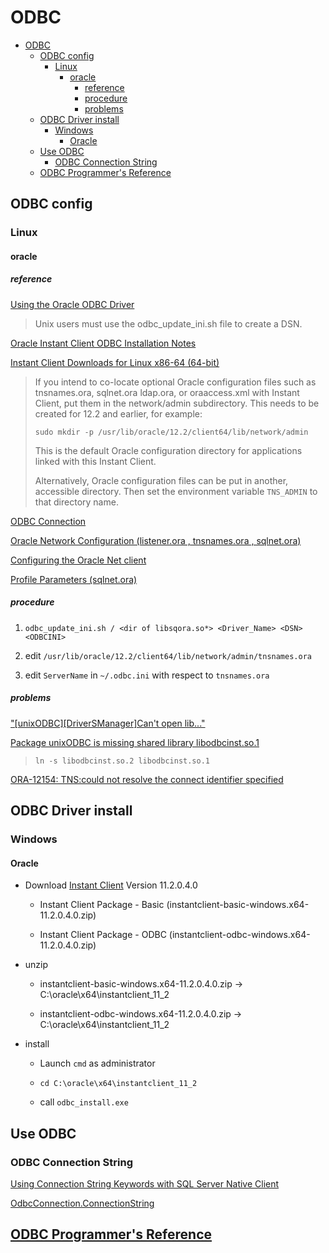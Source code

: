 # ODBC

- [ODBC](#odbc)
  - [ODBC config](#odbc-config)
    - [Linux](#linux)
      - [oracle](#oracle)
        - [reference](#reference)
        - [procedure](#procedure)
        - [problems](#problems)
  - [ODBC Driver install](#odbc-driver-install)
    - [Windows](#windows)
      - [Oracle](#oracle-1)
  - [Use ODBC](#use-odbc)
    - [ODBC Connection String](#odbc-connection-string)
  - [ODBC Programmer's Reference](#odbc-programmers-reference)

## ODBC config

### Linux

#### oracle

##### reference

[Using the Oracle ODBC Driver](https://docs.oracle.com/en/database/oracle/oracle-database/19/adfns/odbc-driver.html)

> Unix users must use the odbc_update_ini.sh file to create a DSN.

[Oracle Instant Client ODBC Installation Notes](https://www.oracle.com/database/technologies/releasenote-odbc-ic.html)

[Instant Client Downloads for Linux x86-64 (64-bit)](https://www.oracle.com/database/technologies/instant-client/linux-x86-64-downloads.html)

> If you intend to co-locate optional Oracle configuration files such as tnsnames.ora, sqlnet.ora ldap.ora, or oraaccess.xml with Instant Client, put them in the network/admin subdirectory. This needs to be created for 12.2 and earlier, for example:
>
> `sudo mkdir -p /usr/lib/oracle/12.2/client64/lib/network/admin`
>
> This is the default Oracle configuration directory for applications linked with this Instant Client.
>
> Alternatively, Oracle configuration files can be put in another, accessible directory. Then set the environment variable `TNS_ADMIN` to that directory name.

[ODBC Connection](https://docs.genesys.com/Documentation/ES/8.5.1/Depl/ODBC)

[Oracle Network Configuration (listener.ora , tnsnames.ora , sqlnet.ora)](https://oracle-base.com/articles/misc/oracle-network-configuration)

[Configuring the Oracle Net client](https://www.ibm.com/support/knowledgecenter/en/SSBNJ7_1.4.3/oracle/ttnpm_ora_configoraclenetclien.html)

[Profile Parameters (sqlnet.ora)](https://docs.oracle.com/cd/B28359_01/network.111/b28317/sqlnet.htm#NETRF006)

##### procedure

1. `odbc_update_ini.sh / <dir of libsqora.so*> <Driver_Name> <DSN> <ODBCINI>`

2. edit `/usr/lib/oracle/12.2/client64/lib/network/admin/tnsnames.ora`

3. edit `ServerName` in `~/.odbc.ini` with respect to `tnsnames.ora`

##### problems

["\[unixODBC\]\[DriverSManager\]Can't open lib..."](https://stackoverflow.com/questions/22999798/01000unixodbcdriver-managercant-open-lib-usr-local-easysoft-oracle-inst)

[Package unixODBC is missing shared library libodbcinst.so.1](https://bugzilla.redhat.com/show_bug.cgi?id=498311)

> `ln -s libodbcinst.so.2 libodbcinst.so.1`

[ORA-12154: TNS:could not resolve the connect identifier specified](https://docs.oracle.com/cd/B19306_01/server.102/b14219/net12150.htm)

## ODBC Driver install

### Windows

#### Oracle

- Download [Instant Client](https://www.oracle.com/database/technologies/instant-client/winx64-64-downloads.html) Version 11.2.0.4.0

  - Instant Client Package - Basic (instantclient-basic-windows.x64-11.2.0.4.0.zip)

  - Instant Client Package - ODBC (instantclient-odbc-windows.x64-11.2.0.4.0.zip)

- unzip

  - instantclient-basic-windows.x64-11.2.0.4.0.zip -> C:\oracle\x64\instantclient_11_2

  - instantclient-odbc-windows.x64-11.2.0.4.0.zip -> C:\oracle\x64\instantclient_11_2

- install

  - Launch `cmd` as administrator

  - `cd C:\oracle\x64\instantclient_11_2`

  - call `odbc_install.exe`

## Use ODBC

### ODBC Connection String

[Using Connection String Keywords with SQL Server Native Client](https://docs.microsoft.com/en-us/sql/relational-databases/native-client/applications/using-connection-string-keywords-with-sql-server-native-client?view=sql-server-ver15)

[OdbcConnection.ConnectionString](https://docs.microsoft.com/en-us/dotnet/api/system.data.odbc.odbcconnection.connectionstring?view=dotnet-plat-ext-5.0)

## [ODBC Programmer's Reference](https://docs.microsoft.com/en-us/sql/odbc/reference/odbc-programmer-s-reference?view=sql-server-ver15)
